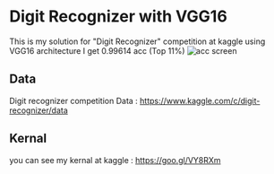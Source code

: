 
# Digit Recognizer with VGG16 

This is my solution for "Digit Recognizer" competition at kaggle using VGG16 architecture 
I get 0.99614 acc (Top 11%) 
![acc screen]((https://raw.githubusercontent.com/AhmdNassar/Digit-Recognizer-VGG16/master/acc.png))

## Data

Digit recognizer competition Data : https://www.kaggle.com/c/digit-recognizer/data

## Kernal 

you can see my kernal at kaggle : https://goo.gl/VY8RXm

